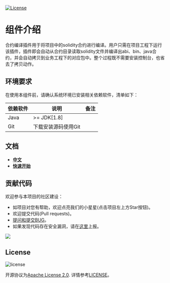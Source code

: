 [![License](https://img.shields.io/badge/license-Apache%202-4EB1BA.svg)](https://www.apache.org/licenses/LICENSE-2.0.html)

# 组件介绍

合约编译插件用于将项目中的solidity合约进行编译。用户只需在项目工程下运行该插件，插件即会自动从合约目录读取solidity文件并编译出abi、bin、java合约，并会自动拷贝到业务工程下的对应包中。整个过程既不需要安装控制台，也省去了拷贝动作。

## 环境要求

在使用本组件前，请确认系统环境已安装相关依赖软件，清单如下：

| 依赖软件   | 说明                                                         | 备注 |
| ---------- | ------------------------------------------------------------ | ---- |
| Java       | \>= JDK[1.8]                                                 |      |
| Git        | 下载安装源码使用Git                                          |      |


## 文档
- [**中文**](https://toolkit-doc.readthedocs.io/zh_CN/latest/docs/WeBankBlockchain-SmartDev-SCGP/index.html)
- [**快速开始**](https://toolkit-doc.readthedocs.io/zh_CN/latest/docs/WeBankBlockchain-SmartDev-SCGP/index.html)

## 贡献代码
欢迎参与本项目的社区建设：
- 如项目对您有帮助，欢迎点亮我们的小星星(点击项目左上方Star按钮)。
- 欢迎提交代码(Pull requests)。
- [提问和提交BUG](https://github.com/WeBankBlockchain/SmartDev-SCGP/issues)。
- 如果发现代码存在安全漏洞，请在[这里](https://security.webank.com)上报。


![](https://media.githubusercontent.com/media/FISCO-BCOS/LargeFiles/master/images/QR_image.png)


## License
![license](http://img.shields.io/badge/license-Apache%20v2-blue.svg)

开源协议为[Apache License 2.0](http://www.apache.org/licenses/). 详情参考[LICENSE](../LICENSE)。


